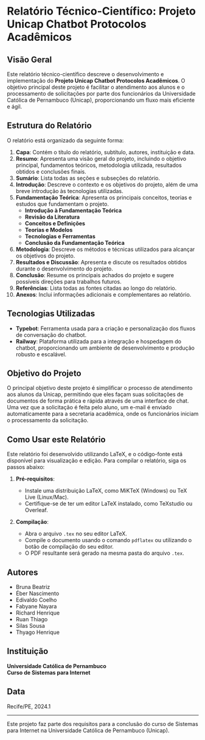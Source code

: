 # Relatório Técnico-Científico: Projeto Unicap Chatbot Protocolos Acadêmicos

## Visão Geral

Este relatório técnico-científico descreve o desenvolvimento e implementação do **Projeto Unicap Chatbot Protocolos Acadêmicos**. O objetivo principal deste projeto é facilitar o atendimento aos alunos e o processamento de solicitações por parte dos funcionários da Universidade Católica de Pernambuco (Unicap), proporcionando um fluxo mais eficiente e ágil.

## Estrutura do Relatório

O relatório está organizado da seguinte forma:

1. **Capa**: Contém o título do relatório, subtítulo, autores, instituição e data.
2. **Resumo**: Apresenta uma visão geral do projeto, incluindo o objetivo principal, fundamentos teóricos, metodologia utilizada, resultados obtidos e conclusões finais.
3. **Sumário**: Lista todas as seções e subseções do relatório.
4. **Introdução**: Descreve o contexto e os objetivos do projeto, além de uma breve introdução às tecnologias utilizadas.
5. **Fundamentação Teórica**: Apresenta os principais conceitos, teorias e estudos que fundamentam o projeto.
   - **Introdução à Fundamentação Teórica**
   - **Revisão da Literatura**
   - **Conceitos e Definições**
   - **Teorias e Modelos**
   - **Tecnologias e Ferramentas**
   - **Conclusão da Fundamentação Teórica**
6. **Metodologia**: Descreve os métodos e técnicas utilizados para alcançar os objetivos do projeto.
7. **Resultados e Discussão**: Apresenta e discute os resultados obtidos durante o desenvolvimento do projeto.
8. **Conclusão**: Resume os principais achados do projeto e sugere possíveis direções para trabalhos futuros.
9. **Referências**: Lista todas as fontes citadas ao longo do relatório.
10. **Anexos**: Inclui informações adicionais e complementares ao relatório.

## Tecnologias Utilizadas

- **Typebot**: Ferramenta usada para a criação e personalização dos fluxos de conversação do chatbot.
- **Railway**: Plataforma utilizada para a integração e hospedagem do chatbot, proporcionando um ambiente de desenvolvimento e produção robusto e escalável.

## Objetivo do Projeto

O principal objetivo deste projeto é simplificar o processo de atendimento aos alunos da Unicap, permitindo que eles façam suas solicitações de documentos de forma prática e rápida através de uma interface de chat. Uma vez que a solicitação é feita pelo aluno, um e-mail é enviado automaticamente para a secretaria acadêmica, onde os funcionários iniciam o processamento da solicitação.

## Como Usar este Relatório

Este relatório foi desenvolvido utilizando LaTeX, e o código-fonte está disponível para visualização e edição. Para compilar o relatório, siga os passos abaixo:

1. **Pré-requisitos**:
   - Instale uma distribuição LaTeX, como MiKTeX (Windows) ou TeX Live (Linux/Mac).
   - Certifique-se de ter um editor LaTeX instalado, como TeXstudio ou Overleaf.

2. **Compilação**:
   - Abra o arquivo `.tex` no seu editor LaTeX.
   - Compile o documento usando o comando `pdflatex` ou utilizando o botão de compilação do seu editor.
   - O PDF resultante será gerado na mesma pasta do arquivo `.tex`.

## Autores

- Bruna Beatriz
- Éber Nascimento
- Edivaldo Coelho
- Fabyane Nayara
- Richard Henrique
- Ruan Thiago
- Silas Sousa
- Thyago Henrique

## Instituição

**Universidade Católica de Pernambuco**  
**Curso de Sistemas para Internet**

## Data

Recife/PE, 2024.1

---

Este projeto faz parte dos requisitos para a conclusão do curso de Sistemas para Internet na Universidade Católica de Pernambuco (Unicap).
